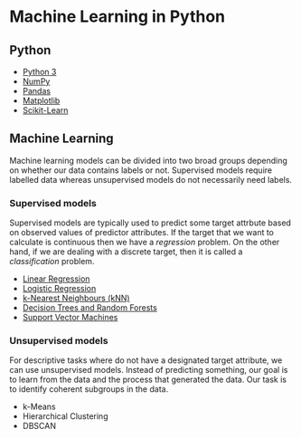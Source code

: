 # Machine Learning in Python

## Python

- [Python 3](https://nbviewer.jupyter.org/github/sheikhomar/ml/blob/master/python3.ipynb)
- [NumPy](https://nbviewer.jupyter.org/github/sheikhomar/ml/blob/master/numpy.ipynb)
- [Pandas](https://nbviewer.jupyter.org/github/sheikhomar/ml/blob/master/pandas.ipynb)
- [Matplotlib](https://nbviewer.jupyter.org/github/sheikhomar/ml/blob/master/matplotlib.ipynb)
- [Scikit-Learn](https://nbviewer.jupyter.org/github/sheikhomar/ml/blob/master/scikit-learn.ipynb)

## Machine Learning
Machine learning models can be divided into two broad groups depending on whether our data contains labels or not. Supervised models require labelled data whereas unsupervised models do not necessarily need labels. 

### Supervised models
Supervised models are typically used to predict some target attrbute based on observed values of predictor attributes. If the target that we want to calculate is continuous then we have a *regression* problem. On the other hand, if we are dealing with a discrete target, then it is called a *classification* problem. 

- [Linear Regression](https://nbviewer.jupyter.org/github/sheikhomar/ml/blob/master/linear-regression.ipynb)
- [Logistic Regression](https://nbviewer.jupyter.org/github/sheikhomar/ml/blob/master/logistic-regression.ipynb)
- [k-Nearest Neighbours (kNN)](https://nbviewer.jupyter.org/github/sheikhomar/ml/blob/master/k-nearest-neighbours.ipynb)
- [Decision Trees and Random Forests](https://nbviewer.jupyter.org/github/sheikhomar/ml/blob/master/tree-based-methods.ipynb)
- [Support Vector Machines](https://nbviewer.jupyter.org/github/sheikhomar/ml/blob/master/support-vector-machines.ipynb)

### Unsupervised models
For descriptive tasks where do not have a designated target attribute, we can use unsupervised models. Instead of predicting something, our goal is to learn from the data and the process that generated the data. Our task is to identify coherent subgroups in the data.

- k-Means
- Hierarchical Clustering
- DBSCAN